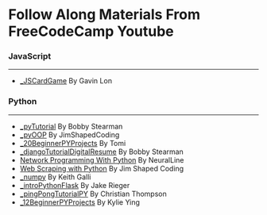 # Follow Along Materials From FreeCodeCamp Youtube

### JavaScript
---
- [_JSCardGame](https://www.freecodecamp.org/news/improve-your-javascript-skills-by-coding-a-card-game/) By Gavin Lon

### Python
---
- [_pyTutorial](https://www.youtube.com/watch?v=8124kv-632k) By Bobby Stearman
- [_pyOOP](https://www.youtube.com/watch?v=Ej_02ICOIgs) By JimShapedCoding
- [_20BeginnerPYProjects](https://www.youtube.com/watch?v=pdy3nh1tn6I) By Tomi
- [_djangoTutorialDigitalResume](https://www.youtube.com/watch?v=0oSsLbh_Kv4) By Bobby Stearman
- [Network Programming With Python](https://www.youtube.com/watch?v=FGdiSJakIS4) By NeuralLine
- [Web Scraping with Python](https://www.youtube.com/watch?v=XVv6mJpFOb0&pp=ygUkcHl0aG9uIHdlYiBzY3JhcGluZyBqaW0gZnJlZWNvZGVjYW1w) By Jim Shaped Coding
- [_numpy](https://www.youtube.com/watch?v=QUT1VHiLmmI) By Keith Galli
- [_introPythonFlask](https://www.youtube.com/watch?v=Z1RJmh_OqeA) By Jake Rieger
- [_pingPongTutorialPY](https://www.youtube.com/watch?v=C6jJg9Zan7w) By Christian Thompson
- [_12BeginnerPYProjects](https://www.youtube.com/watch?v=8ext9G7xspg) By Kylie Ying
